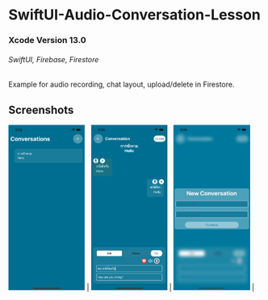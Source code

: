 # SwiftUI-Audio-Conversation-Lesson 

### Xcode Version 13.0
###### SwiftUI, Firebase, Firestore

Example for audio recording, chat layout, upload/delete in Firestore.

## Screenshots
<img src="https://github.com/waleerat/GitHub-Photos-Shared/blob/main/SwiftUI-Audio-Conversation-Lesson/Conversation-1.png" width="30%" height="30%"> |
<img src="https://github.com/waleerat/GitHub-Photos-Shared/blob/main/SwiftUI-Audio-Conversation-Lesson/Conversation-02.png" width="30%" height="30%"> |
<img src="https://github.com/waleerat/GitHub-Photos-Shared/blob/main/SwiftUI-Audio-Conversation-Lesson/Conversation-3.png" width="30%" height="30%"> |

